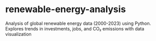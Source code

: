 # renewable-energy-analysis
Analysis of global renewable energy data (2000-2023) using Python. Explores trends in investments, jobs, and CO₂ emissions with data visualization
